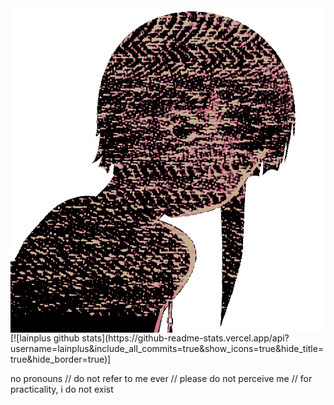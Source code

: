 <img src="lainminus.gif" align="left">
[![lainplus github stats](https://github-readme-stats.vercel.app/api?username=lainplus&include_all_commits=true&show_icons=true&hide_title=true&hide_border=true)]

no pronouns // do not refer to me ever // please do not perceive me // for practicality, i do not exist
